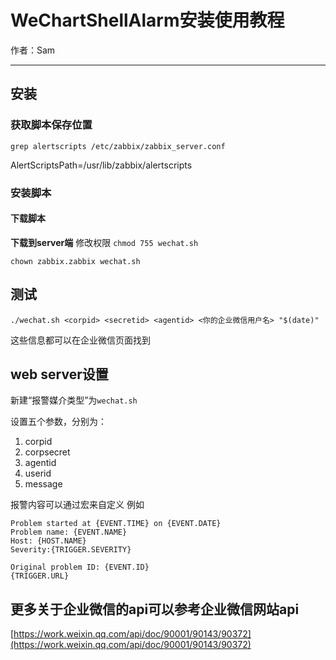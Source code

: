 # WeChartShellAlarm安装使用教程
作者：Sam
***
## 安装
### 获取脚本保存位置
`grep alertscripts /etc/zabbix/zabbix_server.conf `

AlertScriptsPath=/usr/lib/zabbix/alertscripts
### 安装脚本
#### 下载脚本
**下载到server端**
修改权限
`chmod 755 wechat.sh`

`chown zabbix.zabbix wechat.sh`

## 测试
`./wechat.sh <corpid> <secretid> <agentid> <你的企业微信用户名> "$(date)"`

这些信息都可以在企业微信页面找到
## web server设置
新建“报警媒介类型”为`wechat.sh`

设置五个参数，分别为：
1. corpid
2. corpsecret
3. agentid
4. userid
5. message

报警内容可以通过宏来自定义
例如
```
Problem started at {EVENT.TIME} on {EVENT.DATE}
Problem name: {EVENT.NAME}
Host: {HOST.NAME}
Severity:{TRIGGER.SEVERITY}

Original problem ID: {EVENT.ID}
{TRIGGER.URL}
```

## 更多关于企业微信的api可以参考企业微信网站api
[https://work.weixin.qq.com/api/doc/90001/90143/90372](https://work.weixin.qq.com/api/doc/90001/90143/90372)
